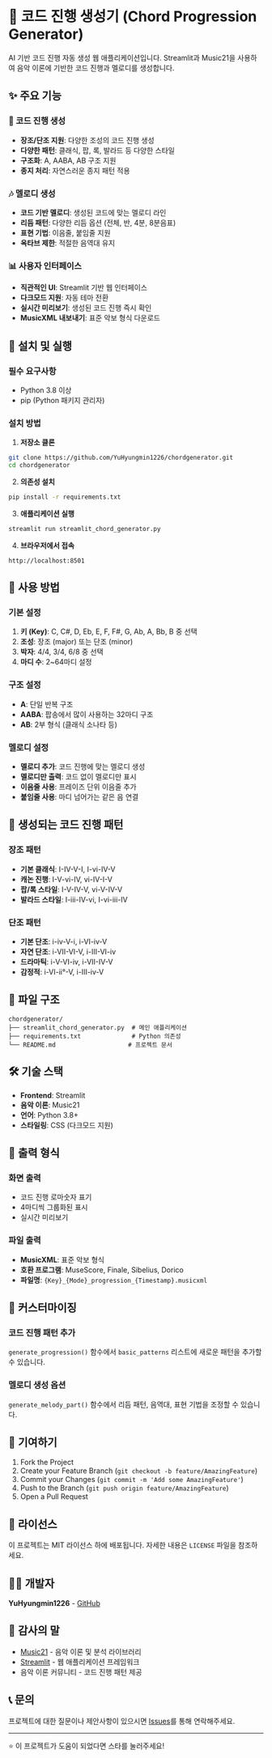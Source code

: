 # 🎵 코드 진행 생성기 (Chord Progression Generator)

AI 기반 코드 진행 자동 생성 웹 애플리케이션입니다. Streamlit과 Music21을 사용하여 음악 이론에 기반한 코드 진행과 멜로디를 생성합니다.

## ✨ 주요 기능

### 🎼 코드 진행 생성
- **장조/단조 지원**: 다양한 조성의 코드 진행 생성
- **다양한 패턴**: 클래식, 팝, 록, 발라드 등 다양한 스타일
- **구조화**: A, AABA, AB 구조 지원
- **종지 처리**: 자연스러운 종지 패턴 적용

### 🎶 멜로디 생성
- **코드 기반 멜로디**: 생성된 코드에 맞는 멜로디 라인
- **리듬 패턴**: 다양한 리듬 옵션 (전체, 반, 4분, 8분음표)
- **표현 기법**: 이음줄, 붙임줄 지원
- **옥타브 제한**: 적절한 음역대 유지

### 📊 사용자 인터페이스
- **직관적인 UI**: Streamlit 기반 웹 인터페이스
- **다크모드 지원**: 자동 테마 전환
- **실시간 미리보기**: 생성된 코드 진행 즉시 확인
- **MusicXML 내보내기**: 표준 악보 형식 다운로드

## 🚀 설치 및 실행

### 필수 요구사항
- Python 3.8 이상
- pip (Python 패키지 관리자)

### 설치 방법

1. **저장소 클론**
```bash
git clone https://github.com/YuHyungmin1226/chordgenerator.git
cd chordgenerator
```

2. **의존성 설치**
```bash
pip install -r requirements.txt
```

3. **애플리케이션 실행**
```bash
streamlit run streamlit_chord_generator.py
```

4. **브라우저에서 접속**
```
http://localhost:8501
```

## 🎹 사용 방법

### 기본 설정
1. **키 (Key)**: C, C#, D, Eb, E, F, F#, G, Ab, A, Bb, B 중 선택
2. **조성**: 장조 (major) 또는 단조 (minor)
3. **박자**: 4/4, 3/4, 6/8 중 선택
4. **마디 수**: 2~64마디 설정

### 구조 설정
- **A**: 단일 반복 구조
- **AABA**: 팝송에서 많이 사용하는 32마디 구조
- **AB**: 2부 형식 (클래식 소나타 등)

### 멜로디 설정
- **멜로디 추가**: 코드 진행에 맞는 멜로디 생성
- **멜로디만 출력**: 코드 없이 멜로디만 표시
- **이음줄 사용**: 프레이즈 단위 이음줄 추가
- **붙임줄 사용**: 마디 넘어가는 같은 음 연결

## 🎼 생성되는 코드 진행 패턴

### 장조 패턴
- **기본 클래식**: I-IV-V-I, I-vi-IV-V
- **캐논 진행**: I-V-vi-IV, vi-IV-I-V
- **팝/록 스타일**: I-V-IV-V, vi-V-IV-V
- **발라드 스타일**: I-iii-IV-vi, I-vi-iii-IV

### 단조 패턴
- **기본 단조**: i-iv-V-i, i-VI-iv-V
- **자연 단조**: i-VII-VI-V, i-III-VI-iv
- **드라마틱**: i-V-VI-iv, i-VII-IV-V
- **감정적**: i-VI-ii°-V, i-III-iv-V

## 📁 파일 구조

```
chordgenerator/
├── streamlit_chord_generator.py  # 메인 애플리케이션
├── requirements.txt              # Python 의존성
└── README.md                    # 프로젝트 문서
```

## 🛠️ 기술 스택

- **Frontend**: Streamlit
- **음악 이론**: Music21
- **언어**: Python 3.8+
- **스타일링**: CSS (다크모드 지원)

## 🎵 출력 형식

### 화면 출력
- 코드 진행 로마숫자 표기
- 4마디씩 그룹화된 표시
- 실시간 미리보기

### 파일 출력
- **MusicXML**: 표준 악보 형식
- **호환 프로그램**: MuseScore, Finale, Sibelius, Dorico
- **파일명**: `{Key}_{Mode}_progression_{Timestamp}.musicxml`

## 🔧 커스터마이징

### 코드 진행 패턴 추가
`generate_progression()` 함수에서 `basic_patterns` 리스트에 새로운 패턴을 추가할 수 있습니다.

### 멜로디 생성 옵션
`generate_melody_part()` 함수에서 리듬 패턴, 음역대, 표현 기법을 조정할 수 있습니다.

## 🤝 기여하기

1. Fork the Project
2. Create your Feature Branch (`git checkout -b feature/AmazingFeature`)
3. Commit your Changes (`git commit -m 'Add some AmazingFeature'`)
4. Push to the Branch (`git push origin feature/AmazingFeature`)
5. Open a Pull Request

## 📄 라이선스

이 프로젝트는 MIT 라이선스 하에 배포됩니다. 자세한 내용은 `LICENSE` 파일을 참조하세요.

## 👨‍💻 개발자

**YuHyungmin1226** - [GitHub](https://github.com/YuHyungmin1226)

## 🙏 감사의 말

- [Music21](https://web.mit.edu/music21/) - 음악 이론 및 분석 라이브러리
- [Streamlit](https://streamlit.io/) - 웹 애플리케이션 프레임워크
- 음악 이론 커뮤니티 - 코드 진행 패턴 제공

## 📞 문의

프로젝트에 대한 질문이나 제안사항이 있으시면 [Issues](https://github.com/YuHyungmin1226/chordgenerator/issues)를 통해 연락해주세요.

---

⭐ 이 프로젝트가 도움이 되었다면 스타를 눌러주세요! 